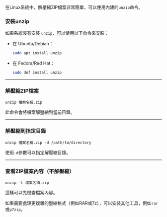 在Linux系統中，解壓縮ZIP檔案非常簡單，可以使用內建的`unzip`命令。

### **安裝unzip**
如果系統沒有安裝 `unzip`，可以使用以下命令來安裝：
- 在 Ubuntu/Debian：
  ```bash
  sudo apt install unzip
  ```
- 在 Fedora/Red Hat：  
  ```bash
  sudo dnf install unzip
  ```

---

### **解壓縮ZIP檔案**
```
unzip 檔案名稱.zip
```
此命令會將檔案解壓縮到當前目錄。

---

### **解壓縮到指定目錄**
```
unzip 檔案名稱.zip -d /path/to/directory
```
使用`-d`參數可以指定解壓縮目錄。

---

### **查看ZIP檔案內容（不解壓縮）**
```
unzip -l 檔案名稱.zip
```
這樣可以先檢查檔案內容。

如果需要處理更複雜的壓縮格式（例如RAR或7z），可以安裝其他工具，例如`rar`或`p7zip`。


